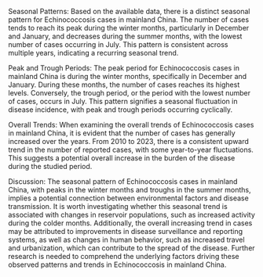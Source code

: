 Seasonal Patterns: 
Based on the available data, there is a distinct seasonal pattern for Echinococcosis cases in mainland China. The number of cases tends to reach its peak during the winter months, particularly in December and January, and decreases during the summer months, with the lowest number of cases occurring in July. This pattern is consistent across multiple years, indicating a recurring seasonal trend.

Peak and Trough Periods: 
The peak period for Echinococcosis cases in mainland China is during the winter months, specifically in December and January. During these months, the number of cases reaches its highest levels. Conversely, the trough period, or the period with the lowest number of cases, occurs in July. This pattern signifies a seasonal fluctuation in disease incidence, with peak and trough periods occurring cyclically.

Overall Trends: 
When examining the overall trends of Echinococcosis cases in mainland China, it is evident that the number of cases has generally increased over the years. From 2010 to 2023, there is a consistent upward trend in the number of reported cases, with some year-to-year fluctuations. This suggests a potential overall increase in the burden of the disease during the studied period.

Discussion: 
The seasonal pattern of Echinococcosis cases in mainland China, with peaks in the winter months and troughs in the summer months, implies a potential connection between environmental factors and disease transmission. It is worth investigating whether this seasonal trend is associated with changes in reservoir populations, such as increased activity during the colder months. Additionally, the overall increasing trend in cases may be attributed to improvements in disease surveillance and reporting systems, as well as changes in human behavior, such as increased travel and urbanization, which can contribute to the spread of the disease. Further research is needed to comprehend the underlying factors driving these observed patterns and trends in Echinococcosis in mainland China.